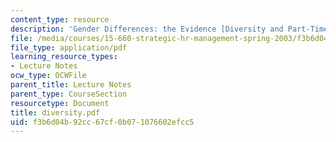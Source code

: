 ```yaml
---
content_type: resource
description: 'Gender Differences: the Evidence [Diversity and Part-Time Partner]'
file: /media/courses/15-660-strategic-hr-management-spring-2003/f3b6d04b92cc67cf0b071076602efcc5_diversity.pdf
file_type: application/pdf
learning_resource_types:
- Lecture Notes
ocw_type: OCWFile
parent_title: Lecture Notes
parent_type: CourseSection
resourcetype: Document
title: diversity.pdf
uid: f3b6d04b-92cc-67cf-0b07-1076602efcc5
---
```

